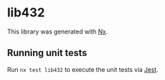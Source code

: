 # lib432

This library was generated with [Nx](https://nx.dev).


## Running unit tests

Run `nx test lib432` to execute the unit tests via [Jest](https://jestjs.io).


